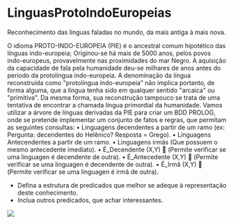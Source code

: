 # LinguasProtoIndoEuropeias
Reconhecimento das linguas faladas no mundo, da mais antiga à mais nova.

O idioma PROTO-INDO-EUROPEIA (PIE) é o ancestral comum hipotético das línguas indo-europeia; Originou-se há mais de 5000 anos, pelos povos indo-europeus, provavelmente nas proximidades do mar Negro.
A aquisição da capacidade de fala pela humanidade deu-se milhares de anos antes do período da protolíngua indo-europeia. A denominação da língua reconstruída como "protolíngua indo-europeia" não implica portanto, de forma alguma, que a língua tenha sido em qualquer sentido "arcaica" ou "primitiva". Da mesma forma, sua reconstrução tampouco se trata de uma tentativa de encontrar a chamada língua primordial da humanidade.
Vamos utilizar a árvore de línguas derivadas da PIE para criar um BDD PROLOG, onde se pretende implementar um conjunto de fatos e regras, que permitam as seguintes consultas:
•	Linguagens decendentes a partir de um ramo (ex: Pergunta: decendentes do Helênico? Resposta = Grego).
•	Linguagens Antecendentes a partir de um ramo.
•	Linguagens irmãs (Que possuem o mesmo antecedente imediato).
•	É_Decendente (X,Y)   (Permite verificar se uma linguagen é decendente de outra).
•	É_Antecedente (X,Y)   (Permite verificar se uma linguagen é decendente de outra).
•	É_Irmã (X,Y)   (Permite verificar se uma linguagen é irmã de outra).

*	Defina a estrutura de predicados que melhor se adeque à representação deste conhecimento.
*	Inclua outros predicados, que achar interessantes.


![](http://2.bp.blogspot.com/-WXBFUJGetrk/U3uUSgCCdeI/AAAAAAAA2Uo/PQl0Fd9N-nw/s1600/indoeuropes.jpg)

